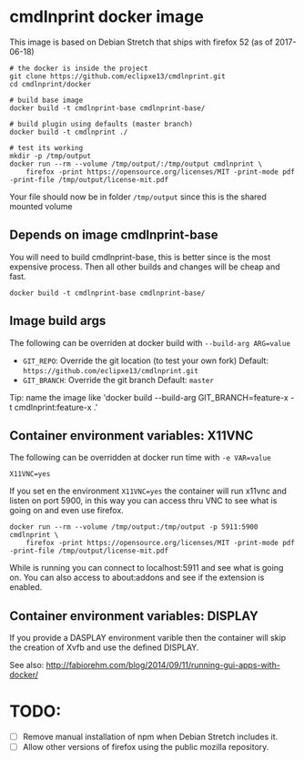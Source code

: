 # cmdlnprint docker image

This image is based on Debian Stretch that ships with firefox 52 (as of 2017-06-18)


```
# the docker is inside the project
git clone https://github.com/eclipxe13/cmdlnprint.git
cd cmdlnprint/docker

# build base image
docker build -t cmdlnprint-base cmdlnprint-base/

# build plugin using defaults (master branch)
docker build -t cmdlnprint ./

# test its working
mkdir -p /tmp/output
docker run --rm --volume /tmp/output/:/tmp/output cmdlnprint \
    firefox -print https://opensource.org/licenses/MIT -print-mode pdf -print-file /tmp/output/license-mit.pdf
```

Your file should now be in folder `/tmp/output` since this is the shared mounted volume

## Depends on image cmdlnprint-base

You will need to build cmdlnprint-base, this is better since is the most
expensive process. Then all other builds and changes will be cheap and fast.

```
docker build -t cmdlnprint-base cmdlnprint-base/
```

## Image build args

The following can be overriden at docker build with `--build-arg ARG=value`

- `GIT_REPO`: Override the git location (to test your own fork)
    Default: `https://github.com/eclipxe13/cmdlnprint.git`
- `GIT_BRANCH`: Override the git branch
    Default: `master`

Tip: name the image like 'docker build --build-arg GIT_BRANCH=feature-x -t cmdlnprint:feature-x .'

## Container environment variables: X11VNC

The following can be overridden at docker run time with `-e VAR=value`

```
X11VNC=yes
```

If you set en the environment `X11VNC=yes` the container will run x11vnc and
listen on port 5900, in this way you can access thru VNC to see what is going on
and even use firefox.

```
docker run --rm --volume /tmp/output:/tmp/output -p 5911:5900 cmdlnprint \
    firefox -print https://opensource.org/licenses/MIT -print-mode pdf -print-file /tmp/output/license-mit.pdf
```

While is running you can connect to localhost:5911 and see what is going on.
You can also access to about:addons and see if the extension is enabled.

## Container environment variables: DISPLAY

If you provide a DASPLAY environment varible then the container will skip the
creation of Xvfb and use the defined DISPLAY.

See also: http://fabiorehm.com/blog/2014/09/11/running-gui-apps-with-docker/

# TODO:

- [ ] Remove manual installation of npm when Debian Stretch includes it.
- [ ] Allow other versions of firefox using the public mozilla repository.
